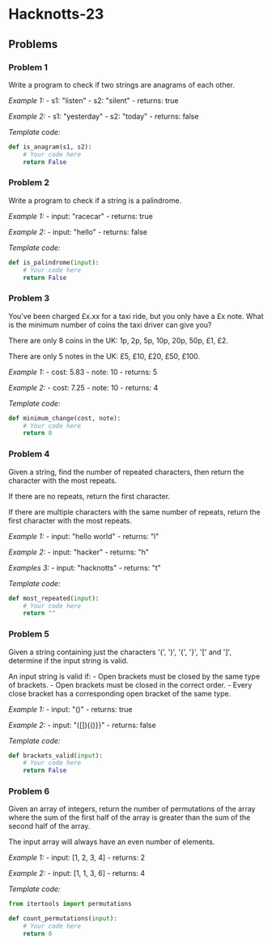 # Hacknotts-23

## Problems

### Problem 1
Write a program to check if two strings are anagrams of each other.

*Example 1:*
    - s1: "listen"
    - s2: "silent"
    - returns: true

*Example 2:*
    - s1: "yesterday"
    - s2: "today"
    - returns: false

*Template code:*
```python
def is_anagram(s1, s2):
    # Your code here
    return False
```

### Problem 2
Write a program to check if a string is a palindrome.

*Example 1:*
    - input: "racecar"
    - returns: true

*Example 2:*
    - input: "hello"
    - returns: false

*Template code:*
```python
def is_palindrome(input):
    # Your code here
    return False
```

### Problem 3
You've been charged £x.xx for a taxi ride, but you only have a £x note. What is the minimum number of coins the taxi driver can give you?

There are only 8 coins in the UK: 1p, 2p, 5p, 10p, 20p, 50p, £1, £2.

There are only 5 notes in the UK: £5, £10, £20, £50, £100.

*Example 1:*
    - cost: 5.83
    - note: 10
    - returns: 5

*Example 2:*
    - cost: 7.25
    - note: 10
    - returns: 4

*Template code:*
```python
def minimum_change(cost, note):
    # Your code here
    return 0
```

### Problem 4
Given a string, find the number of repeated characters, then return the character with the most repeats. 

If there are no repeats, return the first character. 

If there are multiple characters with the same number of repeats, return the first character with the most repeats.

*Example 1:*
    - input: "hello world"
    - returns: "l"

*Example 2:*
    - input: "hacker"
    - returns: "h"

*Examples 3:*
    - input: "hacknotts"
    - returns: "t"

*Template code:*
```python
def most_repeated(input):
    # Your code here
    return ""
```

### Problem 5
Given a string containing just the characters '(', ')', '{', '}', '[' and ']', determine if the input string is valid.

An input string is valid if:
    - Open brackets must be closed by the same type of brackets.
    - Open brackets must be closed in the correct order.
    - Every close bracket has a corresponding open bracket of the same type.

*Example 1:*
    - input: "()"
    - returns: true

*Example 2:*
    - input: "([]){()}}"
    - returns: false

*Template code:*
```python
def brackets_valid(input):
    # Your code here
    return False
```

### Problem 6
Given an array of integers, return the number of permutations of the array where the sum of the first half of the array is greater than the sum of the second half of the array.

The input array will always have an even number of elements.

*Example 1:*
    - input: [1, 2, 3, 4]
    - returns: 2

*Example 2:*
    - input: [1, 1, 3, 6]
    - returns: 4

*Template code:*
```python
from itertools import permutations

def count_permutations(input):
    # Your code here
    return 0
```